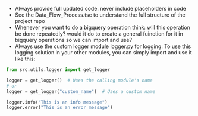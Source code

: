 - Always provide full updated code. never include placeholders in code
- See the Data_Flow_Process.tsc to understand the full structure of the project repo
- Whenever you want to do a bigquery operation think: will this operation be done repeatedly? would it do to create a general fuinction for it in bigquery operations so we can import and use?
- Always use the custom logger module logger.py for logging:
To use this logging solution in your other modules, you can simply import and use it like this:

```python
from src.utils.logger import get_logger

logger = get_logger()  # Uses the calling module's name
# or
logger = get_logger("custom_name")  # Uses a custom name

logger.info("This is an info message")
logger.error("This is an error message")
```
